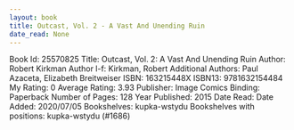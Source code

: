 ```yaml
---
layout: book
title: Outcast, Vol. 2 - A Vast And Unending Ruin
date_read: None
---
```


Book Id: 25570825
Title: Outcast, Vol. 2: A Vast And Unending Ruin
Author: Robert Kirkman
Author l-f: Kirkman, Robert
Additional Authors: Paul Azaceta, Elizabeth Breitweiser
ISBN: 163215448X
ISBN13: 9781632154484
My Rating: 0
Average Rating: 3.93
Publisher: Image Comics
Binding: Paperback
Number of Pages: 128
Year Published: 2015
Date Read: 
Date Added: 2020/07/05
Bookshelves: kupka-wstydu
Bookshelves with positions: kupka-wstydu (#1686)

